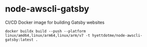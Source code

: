# node-awscli-gatsby

CI/CD Docker image for building Gatsby websites

```
docker buildx build --push --platform linux/amd64,linux/arm64,linux/arm/v7 -t hyettdotme/node-awscli-gatsby:latest .
```
